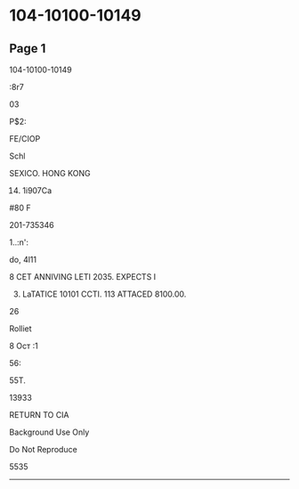 # 104-10100-10149

## Page 1

104-10100-10149

:8r7

03

P$2:

FE/CIOP

Schl

SEXICO. HONG KONG

14. 1i907Ca

#80 F

201-735346

1..:n':

do, 4l11

8 CET ANNIVING LETI 2035. EXPECTS I

3. LaTATICE 10101 CCTI. 113 ATTACED 8100.00.

26

Rolliet

8 Ост :1

56:

55T.

13933

RETURN TO CIA

Background Use Only

Do Not Reproduce

5535

---

